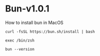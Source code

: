# Bun-v1.0.1
How to install bun in MacOS
```
curl -fsSL https://bun.sh/install | bash
```
```
exec /bin/zsh
```
```
bun --version
```
